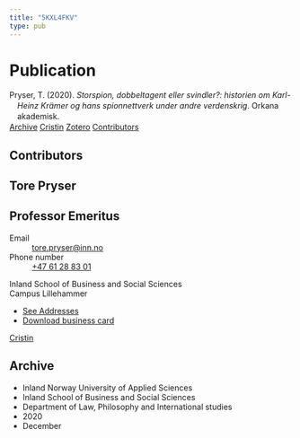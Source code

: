 ```yaml
---
title: "5KXL4FKV"
type: pub
---
```

<h1>Publication</h1>
<article id="csl-bib-container-5KXL4FKV" class="csl-bib-container">
  <div class="csl-bib-body" style="line-height: 1.35; padding-left: 1em; text-indent:-1em;">
  <div class="csl-entry">Pryser, T. (2020). <i>Storspion, dobbeltagent eller svindler?: historien om Karl-Heinz Kr&#xE4;mer og hans spionnettverk under andre verdenskrig</i>. Orkana akademisk.</div>
</div>
  <div class="csl-bib-buttons">
    <a href="#taxonomy-article-5KXL4FKV" class="csl-bib-button">Archive</a>
    <a href alt="Cristin URL" class="csl-bib-button">Cristin</a>
    <a href alt="Zotero URL" class="csl-bib-button">Zotero</a>
    <a href="#contributors-article-5KXL4FKV" class="csl-bib-button">Contributors</a>
  </div>
  <div id="csl-bib-meta-container-5KXL4FKV"></div>
</article>
<div id="csl-bib-meta-5KXL4FKV" class="csl-bib-meta">
  <article id="contributors-article-5KXL4FKV" class="contributors-article">
    <h1>Contributors</h1>
    <div class="personas">
<div class="vrtx-hinn-person-card">
<div class="photo">
<i class="lar la-user-circle missing-person"></i>
</div>
<div class="info">
<hgroup><h1>Tore Pryser</h1>
<h2>Professor Emeritus</h2>
</hgroup><dl>
<dt>Email</dt>
<dd>
<a href="mailto:tore.pryser@inn.no">tore.pryser@inn.no</a>
</dd>
<dt>Phone number</dt>
<dd><a href="tel:+4761288301">
+47 61 28 83 01
</a></dd>
</dl>
<p>
Inland School of Business and Social Sciences<br>
Campus Lillehammer
</p>
<ul class="vrtx-hinn-links">
<li><a href="https://www.inn.no/english/find-an-employee/tore-pryser.html#vrtx-hinn-addresses">See Addresses</a></li>
<li><a href="https://www.inn.no/english/find-an-employee/tore-pryser.html?vrtx=vcf">Download business card</a></li>
</ul>
</div>
</div>
<a href="https://app.cristin.no/persons/show.jsf?id=339015" alt="Cristin URL" class="personas-cristin">Cristin</a>
</div>
  </article>
  <article id="taxonomy-article-5KXL4FKV" class="taxonomy-article">
    <h1>Archive</h1>
    <ul>
      <li>Inland Norway University of Applied Sciences</li>
      <li>Inland School of Business and Social Sciences</li>
      <li>Department of Law, Philosophy and International studies</li>
      <li>2020</li>
      <li>December</li>
    </ul>
  </article>
</div>
